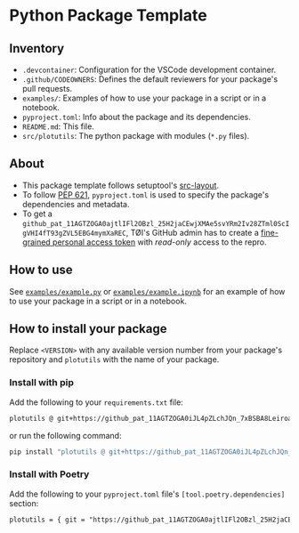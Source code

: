 # Python Package Template

## Inventory

- `.devcontainer`: Configuration for the VSCode development container.
- `.github/CODEOWNERS`: Defines the default reviewers for your package's pull requests.
- `examples/`: Examples of how to use your package in a script or in a notebook.
- `pyproject.toml`: Info about the package and its dependencies.
- `README.md`: This file.
- `src/plotutils`: The python package with modules (`*.py` files).

## About

- This package template follows setuptool's [src-layout](https://setuptools.pypa.io/en/latest/userguide/package_discovery.html#src-layout).
- To follow [PEP 621](https://peps.python.org/pep-0621/), `pyproject.toml` is used to specify the package's dependencies and metadata.
- To get a `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`, TØI's GitHub admin has to create a [fine-grained personal access token](https://docs.github.com/en/authentication/keeping-your-account-and-data-secure/creating-a-personal-access-token#fine-grained-personal-access-tokens) with *read-only* access to the repro.

## How to use

See [`examples/example.py`](examples/example.py) or [`examples/example.ipynb`](examples/example.ipynb) for an example of how to use your package in a script or in a notebook.

## How to install your package

Replace `<VERSION>` with any available version number from your package's repository and `plotutils` with the name of your package.

### Install with pip

Add the following to your `requirements.txt` file:

```txt
plotutils @ git+https://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@github.com/TOI-NORWAY/plot-utils.git
```

or run the following command:

```bash
pip install "plotutils @ git+https://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@github.com/TOI-NORWAY/plot-utils.git"
```

### Install with Poetry

Add the following to your `pyproject.toml` file's `[tool.poetry.dependencies]` section:

```txt
plotutils = { git = "https://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@github.com/TOI-NORWAY/plot-utils.git"}
```
